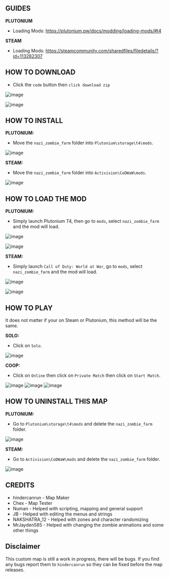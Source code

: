 

## GUIDES


**PLUTONIUM**


- Loading Mods: https://plutonium.pw/docs/modding/loading-mods/#t4


**STEAM**


- Loading Mods: https://steamcommunity.com/sharedfiles/filedetails/?id=113282307


## HOW TO DOWNLOAD


- Click the `code` button then `click download zip`


![image](https://user-images.githubusercontent.com/109132519/221426974-42cd0b96-b3fc-40a5-9a64-b46e052e8911.png)


![image](https://user-images.githubusercontent.com/109132519/221427175-7fbf3890-9294-4e89-902e-e6e15a3ef6a2.png)


## HOW TO INSTALL


**PLUTONIUM:**


- Move the `nazi_zombie_farm` folder into `Plutonium\storage\t4\mods`.


![image](https://user-images.githubusercontent.com/109132519/221906703-5838c503-80b9-4eeb-ada9-de7877e766c3.png)


**STEAM:**


- Move the `nazi_zombie_farm` folder into `Activision\CoDWaW\mods`.


![image](https://user-images.githubusercontent.com/109132519/221616525-1e55eb4a-1f45-4a75-ac3d-a9127780cdfd.png)


## HOW TO LOAD THE MOD


**PLUTONIUM:**


- Simply launch Plutonium T4, then go to `mods`, select `nazi_zombie_farm` and the mod will load.


![image](https://user-images.githubusercontent.com/109132519/221427400-6c14d9c4-b9b7-40e3-9f8c-a63d274781a2.png)

![image](https://user-images.githubusercontent.com/109132519/221427444-859c8cd1-2222-41f4-9284-d74652efc693.png)


**STEAM:**


- Simply launch `Call of Duty: World at War`, go to `mods`, select `nazi_zombie_farm` and the mod will load.

![image](https://user-images.githubusercontent.com/109132519/221427400-6c14d9c4-b9b7-40e3-9f8c-a63d274781a2.png)

![image](https://user-images.githubusercontent.com/109132519/221427444-859c8cd1-2222-41f4-9284-d74652efc693.png)


## HOW TO PLAY


It does not matter if your on Steam or Plutonium, this method will be the same.


**SOLO:**


- Click on `Solo`.


![image](https://user-images.githubusercontent.com/109132519/221427573-011ff32e-e3c0-4b7a-b824-a6261be8273a.png)


**COOP:**


- Click on `Online` then click on `Private Match` then click on `Start Match`.


![image](https://user-images.githubusercontent.com/109132519/221427590-d67fb7b4-2f4c-48b7-92d7-b9274e770738.png)
![image](https://user-images.githubusercontent.com/109132519/221427604-fadabffc-faa6-439b-9666-c4c024163165.png)
![image](https://user-images.githubusercontent.com/109132519/221427632-85a377b8-711d-435a-9f65-0851d7d23b66.png)


## HOW TO UNINSTALL THIS MAP


**PLUTONIUM:**


- Go to `Plutonium\storage\t4\mods` and delete the `nazi_zombie_farm` folder.


![image](https://user-images.githubusercontent.com/109132519/221910831-fd8b72ca-4da3-4fe5-8bc7-fa0e4653f57b.png)


**STEAM:**


- Go to `Activision\CoDWaW\mods` and delete the `nazi_zombie_farm` folder.


![image](https://user-images.githubusercontent.com/109132519/221911335-bd73ced3-1dac-41d8-ba83-d39d0ef4cb66.png)


## CREDITS


- hindercanrun - Map Maker
- Chex - Map Tester
- Numan - Helped with scripting, mapping and general support
- JB - Helped with editing the menus and strings
- NAKSHATRA_12 - Helped with zones and character randomizing
- MrJayden585 - Helped with changing the zombie animations and some other things


## Disclaimer


This custom map is still a work in progress, there will be bugs.
If you find any bugs report them to `hindercanrun` so they can
be fixed before the map releases.

